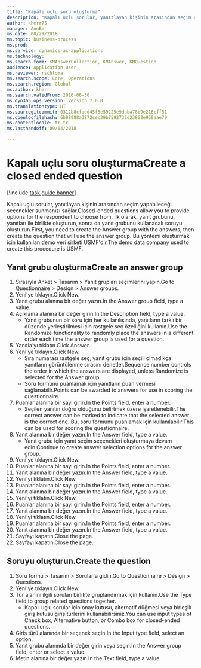 ```yaml
--- 
title: "Kapalı uçlu soru oluşturma"
description: "Kapalı uçlu sorular, yanıtlayan kişinin arasından seçim yapabileceği seçenekler sunmanızı sağlar."
author: kherr75
manager: AnnBe
ms.date: 08/29/2018
ms.topic: business-process
ms.prod: 
ms.service: dynamics-ax-applications
ms.technology: 
ms.search.form: KMAnswerCollection, KMAnswer, KMQuestion
audience: Application User
ms.reviewer: rschloma
ms.search.scope: Core, Operations
ms.search.region: Global
ms.author: kherr
ms.search.validFrom: 2016-06-30
ms.dyn365.ops.version: Version 7.0.0
ms.translationtype: HT
ms.sourcegitcommit: 0312b8cfadd45f8e59225e9daba78b9e216cff51
ms.openlocfilehash: 6b08988a3872cec39b7592732d23862e959aae79
ms.contentlocale: tr-tr
ms.lasthandoff: 09/14/2018

---
```

# <a name="create-a-closed-ended-question"></a><span data-ttu-id="8bff9-103">Kapalı uçlu soru oluşturma</span><span class="sxs-lookup"><span data-stu-id="8bff9-103">Create a closed ended question</span></span>

[!include [task guide banner](../../includes/task-guide-banner.md)]

<span data-ttu-id="8bff9-104">Kapalı uçlu sorular, yanıtlayan kişinin arasından seçim yapabileceği seçenekler sunmanızı sağlar.</span><span class="sxs-lookup"><span data-stu-id="8bff9-104">Closed-ended questions allow you to provide options for the respondent to choose from.</span></span> <span data-ttu-id="8bff9-105">İlk olarak, yanıt grubunu, yanıtları ile birlikte oluşturun, sonra da yanıt grubunu kullanacak soruyu oluşturun.</span><span class="sxs-lookup"><span data-stu-id="8bff9-105">First, you need to create the Answer group with the answers, then create the question that will use the answer group.</span></span> <span data-ttu-id="8bff9-106">Bu yöntemi oluşturmak için kullanılan demo veri şirketi USMF'dir.</span><span class="sxs-lookup"><span data-stu-id="8bff9-106">The demo data company used to create this procedure is USMF.</span></span>


## <a name="create-an-answer-group"></a><span data-ttu-id="8bff9-107">Yanıt grubu oluşturma</span><span class="sxs-lookup"><span data-stu-id="8bff9-107">Create an answer group</span></span>
1. <span data-ttu-id="8bff9-108">Sırasıyla Anket > Tasarım > Yanıt grupları seçimlerini yapın.</span><span class="sxs-lookup"><span data-stu-id="8bff9-108">Go to Questionnaire > Design > Answer groups.</span></span>
2. <span data-ttu-id="8bff9-109">Yeni'ye tıklayın.</span><span class="sxs-lookup"><span data-stu-id="8bff9-109">Click New.</span></span>
3. <span data-ttu-id="8bff9-110">Yanıt grubu alanına bir değer yazın.</span><span class="sxs-lookup"><span data-stu-id="8bff9-110">In the Answer group field, type a value.</span></span>
4. <span data-ttu-id="8bff9-111">Açıklama alanına bir değer girin.</span><span class="sxs-lookup"><span data-stu-id="8bff9-111">In the Description field, type a value.</span></span>
    * <span data-ttu-id="8bff9-112">Yanıt grubunun bir soru için her kullanılışında, yanıtların farklı bir düzende yerleştirilmesi için rastgele seç özelliğini kullanın.</span><span class="sxs-lookup"><span data-stu-id="8bff9-112">Use the Randomize functionality to randomly place the answers in a different order each time the answer group is used for a question.</span></span>  
5. <span data-ttu-id="8bff9-113">Yanıtla'yı tıklatın.</span><span class="sxs-lookup"><span data-stu-id="8bff9-113">Click Answer.</span></span>
6. <span data-ttu-id="8bff9-114">Yeni'ye tıklayın.</span><span class="sxs-lookup"><span data-stu-id="8bff9-114">Click New.</span></span>
    * <span data-ttu-id="8bff9-115">Sıra numarası rastgele seç, yanıt grubu için seçili olmadıkça yanıtların görüntülenme sırasını denetler.</span><span class="sxs-lookup"><span data-stu-id="8bff9-115">Sequence number controls the order in which the answers are displayed, unless Randomize is selected for the Answer group.</span></span>  
    * <span data-ttu-id="8bff9-116">Soru formunu puanlamak için yanıtların puan vermesi sağlanabilir.</span><span class="sxs-lookup"><span data-stu-id="8bff9-116">Points can be awarded to answers for use in scoring the questionnaire.</span></span>  
7. <span data-ttu-id="8bff9-117">Puanlar alanına bir sayı girin.</span><span class="sxs-lookup"><span data-stu-id="8bff9-117">In the Points field, enter a number.</span></span>
    * <span data-ttu-id="8bff9-118">Seçilen yanıtın doğru olduğunu belirtmek üzere işaretlenebilir.</span><span class="sxs-lookup"><span data-stu-id="8bff9-118">The correct answer can be marked to indicate that the selected answer is the correct one.</span></span> <span data-ttu-id="8bff9-119">Bu, soru formunu puanlamak için kullanılabilir.</span><span class="sxs-lookup"><span data-stu-id="8bff9-119">This can be used for scoring the questionnaire.</span></span>  
8. <span data-ttu-id="8bff9-120">Yanıt alanına bir değer yazın.</span><span class="sxs-lookup"><span data-stu-id="8bff9-120">In the Answer field, type a value.</span></span>
    * <span data-ttu-id="8bff9-121">Yanıt grubu için yanıt seçim seçenekleri oluşturmaya devam edin.</span><span class="sxs-lookup"><span data-stu-id="8bff9-121">Continue to create answer selection options for the answer group.</span></span>  
9. <span data-ttu-id="8bff9-122">Yeni'ye tıklayın.</span><span class="sxs-lookup"><span data-stu-id="8bff9-122">Click New.</span></span>
10. <span data-ttu-id="8bff9-123">Puanlar alanına bir sayı girin.</span><span class="sxs-lookup"><span data-stu-id="8bff9-123">In the Points field, enter a number.</span></span>
11. <span data-ttu-id="8bff9-124">Yanıt alanına bir değer yazın.</span><span class="sxs-lookup"><span data-stu-id="8bff9-124">In the Answer field, type a value.</span></span>
12. <span data-ttu-id="8bff9-125">Yeni'yi tıklatın.</span><span class="sxs-lookup"><span data-stu-id="8bff9-125">Click New.</span></span>
13. <span data-ttu-id="8bff9-126">Puanlar alanına bir sayı girin.</span><span class="sxs-lookup"><span data-stu-id="8bff9-126">In the Points field, enter a number.</span></span>
14. <span data-ttu-id="8bff9-127">Yanıt alanına bir değer yazın.</span><span class="sxs-lookup"><span data-stu-id="8bff9-127">In the Answer field, type a value.</span></span>
15. <span data-ttu-id="8bff9-128">Yeni'yi tıklatın.</span><span class="sxs-lookup"><span data-stu-id="8bff9-128">Click New.</span></span>
16. <span data-ttu-id="8bff9-129">Puanlar alanına bir sayı girin.</span><span class="sxs-lookup"><span data-stu-id="8bff9-129">In the Points field, enter a number.</span></span>
17. <span data-ttu-id="8bff9-130">Yanıt alanına bir değer yazın.</span><span class="sxs-lookup"><span data-stu-id="8bff9-130">In the Answer field, type a value.</span></span>
18. <span data-ttu-id="8bff9-131">Yeni'yi tıklatın.</span><span class="sxs-lookup"><span data-stu-id="8bff9-131">Click New.</span></span>
19. <span data-ttu-id="8bff9-132">Puanlar alanına bir sayı girin.</span><span class="sxs-lookup"><span data-stu-id="8bff9-132">In the Points field, enter a number.</span></span>
20. <span data-ttu-id="8bff9-133">Yanıt alanına bir değer yazın.</span><span class="sxs-lookup"><span data-stu-id="8bff9-133">In the Answer field, type a value.</span></span>
21. <span data-ttu-id="8bff9-134">Sayfayı kapatın.</span><span class="sxs-lookup"><span data-stu-id="8bff9-134">Close the page.</span></span>
22. <span data-ttu-id="8bff9-135">Sayfayı kapatın.</span><span class="sxs-lookup"><span data-stu-id="8bff9-135">Close the page.</span></span>

## <a name="create-the-question"></a><span data-ttu-id="8bff9-136">Soruyu oluşturun.</span><span class="sxs-lookup"><span data-stu-id="8bff9-136">Create the question</span></span>
1. <span data-ttu-id="8bff9-137">Soru formu > Tasarım > Sorular'a gidin.</span><span class="sxs-lookup"><span data-stu-id="8bff9-137">Go to Questionnaire > Design > Questions.</span></span>
2. <span data-ttu-id="8bff9-138">Yeni'ye tıklayın.</span><span class="sxs-lookup"><span data-stu-id="8bff9-138">Click New.</span></span>
3. <span data-ttu-id="8bff9-139">Tür alanını ilgili soruları birlikte gruplandırmak için kullanın.</span><span class="sxs-lookup"><span data-stu-id="8bff9-139">Use the Type field to group related questions together.</span></span>
    * <span data-ttu-id="8bff9-140">Kapalı uçlu sorular için onay kutusu, alternatif düğmesi veya birleşik giriş kutusu giriş türlerini kullanabilirsiniz.</span><span class="sxs-lookup"><span data-stu-id="8bff9-140">You can use input types of Check box, Alternative button, or Combo box for closed-ended questions.</span></span>  
4. <span data-ttu-id="8bff9-141">Giriş türü alanında bir seçenek seçin.</span><span class="sxs-lookup"><span data-stu-id="8bff9-141">In the Input type field, select an option.</span></span>
5. <span data-ttu-id="8bff9-142">Yanıt grubu alanında bir değer girin veya seçin.</span><span class="sxs-lookup"><span data-stu-id="8bff9-142">In the Answer group field, enter or select a value.</span></span>
6. <span data-ttu-id="8bff9-143">Metin alanına bir değer yazın.</span><span class="sxs-lookup"><span data-stu-id="8bff9-143">In the Text field, type a value.</span></span>


